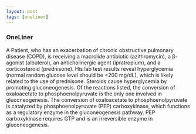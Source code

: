 ```yaml
---
layout: post
tags: [oneliner]
---
```



### OneLiner

A Patient, who has an exacerbation of chronic obstructive pulmonary disease (COPD), is receiving a macrolide antibiotic (azithromycin), a β-agonist (albuterol), an anticholinergic agent (ipratropium), and a corticosteroid (prednisone). His lab test results reveal hyperglycemia (normal random glucose level should be <200 mg/dL), which is likely related to the use of prednisone. Steroids cause hyperglycemia by promoting gluconeogenesis. Of the reactions listed, the conversion of oxaloacetate to phosphoenolpyruvate is the only one involved in gluconeogenesis. The conversion of oxaloacetate to phosphoenolpyruvate is catalyzed by phosphoenolpyruvate (PEP) carboxykinase, which functions as a regulatory enzyme in the gluconeogenesis pathway. PEP carboxykinase requires GTP and is an irreversible enzyme in gluconeogenesis.
